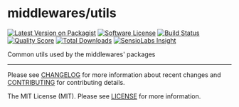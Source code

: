 # middlewares/utils

[![Latest Version on Packagist][ico-version]][link-packagist]
[![Software License][ico-license]](LICENSE.md)
[![Build Status][ico-travis]][link-travis]
[![Quality Score][ico-scrutinizer]][link-scrutinizer]
[![Total Downloads][ico-downloads]][link-downloads]
[![SensioLabs Insight][ico-sensiolabs]][link-sensiolabs]

Common utils used by the middlewares' packages

---

Please see [CHANGELOG](CHANGELOG.md) for more information about recent changes and [CONTRIBUTING](CONTRIBUTING.md) for contributing details.

The MIT License (MIT). Please see [LICENSE](LICENSE) for more information.

[ico-version]: https://img.shields.io/packagist/v/middlewares/utils.svg?style=flat-square
[ico-license]: https://img.shields.io/badge/license-MIT-brightgreen.svg?style=flat-square
[ico-travis]: https://img.shields.io/travis/middlewares/utils/master.svg?style=flat-square
[ico-scrutinizer]: https://img.shields.io/scrutinizer/g/middlewares/utils.svg?style=flat-square
[ico-downloads]: https://img.shields.io/packagist/dt/middlewares/utils.svg?style=flat-square
[ico-sensiolabs]: https://img.shields.io/sensiolabs/i/3dcb2b7c-8564-48ef-9af4-d1e974762c3a.svg?style=flat-square

[link-packagist]: https://packagist.org/packages/middlewares/utils
[link-travis]: https://travis-ci.org/middlewares/utils
[link-scrutinizer]: https://scrutinizer-ci.com/g/middlewares/utils
[link-downloads]: https://packagist.org/packages/middlewares/utils
[link-sensiolabs]: https://insight.sensiolabs.com/projects/3dcb2b7c-8564-48ef-9af4-d1e974762c3a

